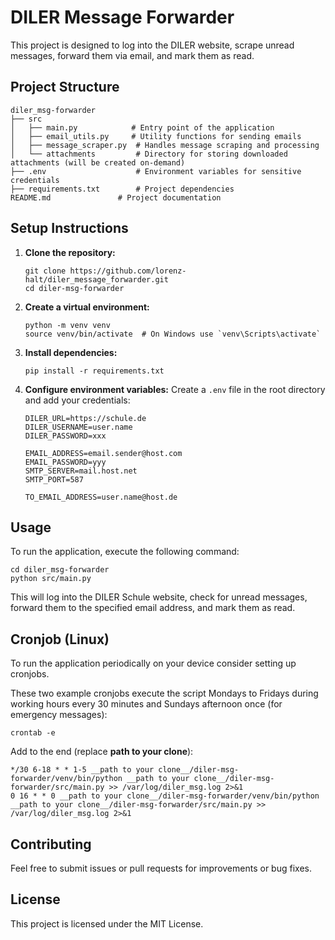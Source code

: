 # DILER Message Forwarder

This project is designed to log into the DILER website, scrape unread messages, forward them via email, and mark them as read. 

## Project Structure

```
diler_msg-forwarder
├── src
│   ├── main.py            # Entry point of the application
│   ├── email_utils.py     # Utility functions for sending emails
│   ├── message_scraper.py  # Handles message scraping and processing
│   └── attachments         # Directory for storing downloaded attachments (will be created on-demand)
├── .env                    # Environment variables for sensitive credentials
├── requirements.txt        # Project dependencies
README.md               # Project documentation
```

## Setup Instructions

1. **Clone the repository:**
   ```
   git clone https://github.com/lorenz-halt/diler_message_forwarder.git
   cd diler-msg-forwarder
   ```

2. **Create a virtual environment:**
   ```
   python -m venv venv
   source venv/bin/activate  # On Windows use `venv\Scripts\activate`
   ```

3. **Install dependencies:**
   ```
   pip install -r requirements.txt
   ```

4. **Configure environment variables:**
   Create a `.env` file in the root directory and add your credentials:
   ```
   DILER_URL=https://schule.de
   DILER_USERNAME=user.name
   DILER_PASSWORD=xxx

   EMAIL_ADDRESS=email.sender@host.com
   EMAIL_PASSWORD=yyy
   SMTP_SERVER=mail.host.net
   SMTP_PORT=587

   TO_EMAIL_ADDRESS=user.name@host.de
   ```

## Usage

To run the application, execute the following command:
```
cd diler_msg-forwarder
python src/main.py
```

This will log into the DILER Schule website, check for unread messages, forward them to the specified email address, and mark them as read.

## Cronjob (Linux)

To run the application periodically on your device consider setting up cronjobs.

These two example cronjobs execute the script Mondays to Fridays during working hours every 30 minutes and Sundays afternoon once (for emergency messages):
```
crontab -e
```
Add to the end (replace __path to your clone__):
```
*/30 6-18 * * 1-5 __path to your clone__/diler-msg-forwarder/venv/bin/python __path to your clone__/diler-msg-forwarder/src/main.py >> /var/log/diler_msg.log 2>&1
0 16 * * 0 __path to your clone__/diler-msg-forwarder/venv/bin/python __path to your clone__/diler-msg-forwarder/src/main.py >> /var/log/diler_msg.log 2>&1
```

## Contributing

Feel free to submit issues or pull requests for improvements or bug fixes. 

## License

This project is licensed under the MIT License.
